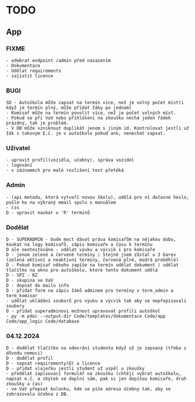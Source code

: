 # TODO

## App

### FIXME
    - odebrat endpoint /admin před nasazením
    - Dokumentace
    - Udělat requirements
    - zajistit licence

### BUGI
    SD - Autoškola může zapsat na termín více, než je volný počet míst(i když je termín plný, může přidat žáky po jednom)
    - Komisař může na termín povolit více, než je počet volných míst.
    - Pokud se při VaV nebo přihlášení na zkoušku nechá jeden řádek prázdný, tak je problém.
    - V DB může vzniknout duplikát jenom s jiným id. Kontrolovat jestli už žák s takovým E.č. je v autoškole pokud ano, nenechat zapsat. 

### Uživatel
    - upravit profil(vozidla, učebny), správa vozidel
    - logování
    - v záznamech pro malé rozlišení text přetéká
    
### Admin 
    - (api metodu, která vytvoří novou školu), udělá pro ní dočasné heslo, pošle ho na vybraný email spolu s manuálem
    - css
    D - upravit navbar u 'R' termínů
### Dodělat
    D - SUPERADMIN - bude moct dávat práva komisařům na nějakou dobu, koukat na logy komisařů, zápis komisaře a času k termínu
    D ale neotestováno - udělat výuku a výcvik i pro komisaře
    D - jenom zelené a červené termíny | Stejně jsem zůstal u 3 barev (zelená aktivní a neaktivní termíny, červená plné, modrá proběhlé)
    D - Pokud komisař někoho zapíše na termín udělat dokument | udělat tlačítko na okno pro autoškolu, které tento dokument udělá
    D - SPZ - RZ
    D - skupina ve VaV
    D - dopsat do mailu info
    D - přidat form na zápis žáků adminem pro termíny v term_admin a term_komisar
    - udělat ukládání souborů pro výuku a výcvik tak aby se nepřepisovali soubory
    D - přidat superadminovi možnost upravovat profili autoškol
    - py -m pdoc --output-dir Code/templates/dokumentace Code/app Code/app_logic Code/database

### 04.12.2024
    D - dodělat tlačítko na odevrání studenta když už je zapsaný (třeba z důvodu nemoci)
    D - dodělat profil
    D - sepsat requirementy(D) a licence
    D - přidat vlaječku jestli student už uspěl u zkoušky
    - předělat zapisovací formulář na zkoušku (chtějí vybrat autoškolu, napsat e.č. a zbytek se doplní sám, pak si jen dopíšou komisaře, druh zkoušky a čas)
    - ve VaV přepsat kolonku, kde se píše adresa účebny tak, aby se zobrazovala účebna z DB.

    
    